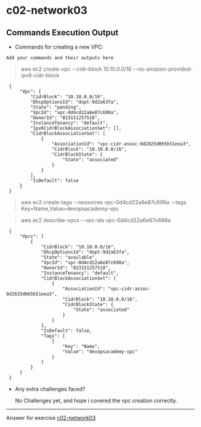 # c02-network03

## Commands Execution Output

- Commands for creating a new VPC:
```
Add your commands and their outputs here
```
>  aws ec2 create-vpc --cidr-block 10.10.0.0/16 --no-amazon-provided-ipv6-cidr-block

     {
         "Vpc": {
             "CidrBlock": "10.10.0.0/16",
             "DhcpOptionsId": "dopt-9d2a63fa",
             "State": "pending",
             "VpcId": "vpc-0d4cd22a6e87c698a",
             "OwnerId": "823151257518",
             "InstanceTenancy": "default",
             "Ipv6CidrBlockAssociationSet": [],
             "CidrBlockAssociationSet": [
                 {
                     "AssociationId": "vpc-cidr-assoc-0d2825d065b51eea3",
                     "CidrBlock": "10.10.0.0/16",
                     "CidrBlockState": {
                         "State": "associated"
                     }
                 }
             ],
             "IsDefault": false
         }
     }

> aws ec2 create-tags --resources vpc-0d4cd22a6e87c698a --tags Key=Name,Value=devopsacademy-vpc

> aws ec2 describe-vpcs --vpc-ids vpc-0d4cd22a6e87c698a
     
     {
         "Vpcs": [
             {
                 "CidrBlock": "10.10.0.0/16",
                 "DhcpOptionsId": "dopt-9d2a63fa",
                 "State": "available",
                 "VpcId": "vpc-0d4cd22a6e87c698a",
                 "OwnerId": "823151257518",
                 "InstanceTenancy": "default",
                 "CidrBlockAssociationSet": [
                     {
                         "AssociationId": "vpc-cidr-assoc-0d2825d065b51eea3",
                         "CidrBlock": "10.10.0.0/16",
                         "CidrBlockState": {
                             "State": "associated"
                         }
                     }
                 ],
                 "IsDefault": false,
                 "Tags": [
                     {
                         "Key": "Name",
                         "Value": "devopsacademy-vpc"
                     }
                 ]
             }
         ]
     }


- Any extra challenges faced?

  No Challenges yet, and hope i covered the vpc creation correctly.


<!-- Don't change anything below this point-->
***
Answer for exercise [c02-network03](https://github.com/devopsacademyau/academy/blob/893381c6f0b69434d9e8597d3d4b1c17f9bc1371/classes/02class/exercises/c02-network03/README.md)
